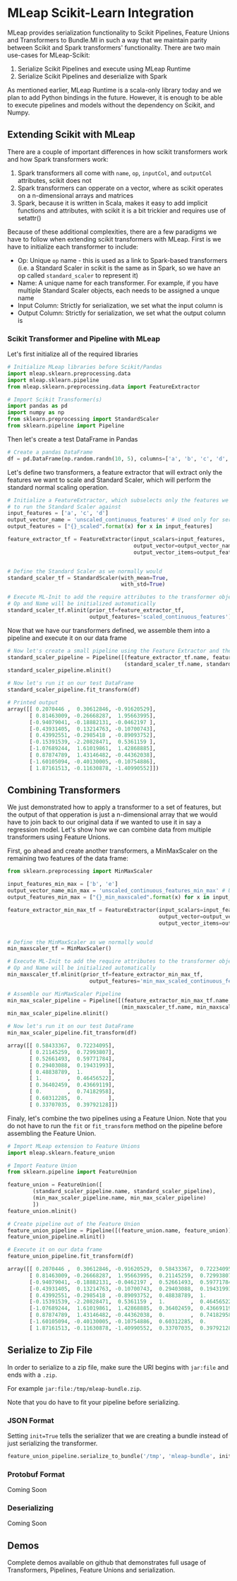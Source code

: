 # MLeap Scikit-Learn Integration

MLeap provides serialization functionality to Scikit Pipelines, Feature Unions and Transformers to Bundle.Ml in such a way that we maintain parity between Scikit and Spark transformers' functionality.
There are two main use-cases for MLeap-Scikit:
1. Serialize Scikit Pipelines and execute using MLeap Runtime
2. Serialize Scikit Pipelines and deserialize with Spark

As mentioned earlier, MLeap Runtime is a scala-only library today and we plan to add Python bindings in the future. However, it is enough to be able to execute pipelines and models without the dependency on Scikit, and Numpy.

## Extending Scikit with MLeap

There are a couple of important differences in how scikit transformers work and how Spark transformers work:
1. Spark transformers all come with `name`, `op`, `inputCol`, and `outputCol` attributes, scikit does not
2. Spark transformers can opperate on a vector, where as scikit operates on a n-dimensional arrays and matrices
3. Spark, because it is written in Scala, makes it easy to add implicit functions and attributes, with scikit it is a bit trickier and requires use of setattr()

Because of these additional complexities, there are a few paradigms we have to follow when extending scikit transformers with MLeap.
First is we have to initialize each transformer to include:
* Op: Unique `op` name - this is used as a link to Spark-based transformers (i.e. a Standard Scaler in scikit is the same as in Spark, so we have an op called `standard_scaler` to represent it)
* Name: A unique name for each transformer. For example, if you have multiple Standard Scaler objects, each needs to be assigned a unque name
* Input Column: Strictly for serialization, we set what the input column is
* Output Column: Strictly for serialization, we set what the output column is

### Scikit Transformer and Pipeline with MLeap

Let's first initialize all of the required libraries
```python
# Initialize MLeap libraries before Scikit/Pandas
import mleap.sklearn.preprocessing.data
import mleap.sklearn.pipeline
from mleap.sklearn.preprocessing.data import FeatureExtractor

# Import Scikit Transformer(s)
import pandas as pd
import numpy as np
from sklearn.preprocessing import StandardScaler
from sklearn.pipeline import Pipeline
```

Then let's create a test DataFrame in Pandas

```python
# Create a pandas DataFrame
df = pd.DataFrame(np.random.randn(10, 5), columns=['a', 'b', 'c', 'd', 'e'])
```

Let's define two transformers, a feature extractor that will extract only the features we want to scale and Standard Scaler, which will perform the standard normal scaling operation.

```python
# Initialize a FeatureExtractor, which subselects only the features we want
# to run the Standard Scaler against
input_features = ['a', 'c', 'd']
output_vector_name = 'unscaled_continuous_features' # Used only for serialization purposes
output_features = ["{}_scaled".format(x) for x in input_features]

feature_extractor_tf = FeatureExtractor(input_scalars=input_features,
                                        output_vector=output_vector_name,
                                        output_vector_items=output_features)


# Define the Standard Scaler as we normally would
standard_scaler_tf = StandardScaler(with_mean=True,
                                    with_std=True)

# Execute ML-Init to add the require attributes to the transformer object
# Op and Name will be initialized automatically
standard_scaler_tf.mlinit(prior_tf=feature_extractor_tf,
                          output_features='scaled_continuous_features')
```

Now that we have our transformers defined, we assemble them into a pipeline and execute it on our data frame

```python
# Now let's create a small pipeline using the Feature Extractor and the Standard Scaler
standard_scaler_pipeline = Pipeline([(feature_extractor_tf.name, feature_extractor_tf),
                                     (standard_scaler_tf.name, standard_scaler_tf)])
standard_scaler_pipeline.mlinit()

# Now let's run it on our test DataFrame
standard_scaler_pipeline.fit_transform(df)

# Printed output
array([[ 0.2070446 ,  0.30612846, -0.91620529],
       [ 0.81463009, -0.26668287,  1.95663995],
       [-0.94079041, -0.18882131, -0.0462197 ],
       [-0.43931405,  0.13214763, -0.10700743],
       [ 0.43992551, -0.2985418 , -0.89093752],
       [-0.15391539, -2.20828471,  0.5361159 ],
       [-1.07689244,  1.61019861,  1.42868885],
       [ 0.87874789,  1.43146482, -0.44362038],
       [-1.60105094, -0.40130005, -0.10754886],
       [ 1.87161513, -0.11630878, -1.40990552]])
```

## Combining Transformers

We just demonstrated how to apply a transformer to a set of features, but the output of that opperation is just a n-dimensional array that we would have to join back to our original data if we wanted to use it in say a regression model. Let's show how we can combine data from multiple transformers using Feature Unions.

First, go ahead and create another transformers, a MinMaxScaler on the remaining two features of the data frame:

```python
from sklearn.preprocessing import MinMaxScaler

input_features_min_max = ['b', 'e']
output_vector_name_min_max = 'unscaled_continuous_features_min_max' # Used only for serialization purposes
output_features_min_max = ["{}_min_maxscaled".format(x) for x in input_features_min_max]

feature_extractor_min_max_tf = FeatureExtractor(input_scalars=input_features_min_max,
                                                output_vector=output_vector_name_min_max,
                                                output_vector_items=output_features_min_max)


# Define the MinMaxScaler as we normally would
min_maxscaler_tf = MinMaxScaler()

# Execute ML-Init to add the require attributes to the transformer object
# Op and Name will be initialized automatically
min_maxscaler_tf.mlinit(prior_tf=feature_extractor_min_max_tf,
                          output_features='min_max_scaled_continuous_features')

# Assemble our MinMaxScaler Pipeline
min_max_scaler_pipeline = Pipeline([(feature_extractor_min_max_tf.name, feature_extractor_min_max_tf),
                                    (min_maxscaler_tf.name, min_maxscaler_tf)])
min_max_scaler_pipeline.mlinit()

# Now let's run it on our test DataFrame
min_max_scaler_pipeline.fit_transform(df)

array([[ 0.58433367,  0.72234095],
       [ 0.21145259,  0.72993807],
       [ 0.52661493,  0.59771784],
       [ 0.29403088,  0.19431993],
       [ 0.48838789,  1.        ],
       [ 1.        ,  0.46456522],
       [ 0.36402459,  0.43669119],
       [ 0.        ,  0.74182958],
       [ 0.60312285,  0.        ],
       [ 0.33707035,  0.39792128]])
```

Finaly, let's combine the two pipelines using a Feature Union. Note that you do not have to run the `fit` or `fit_transform` method on the pipeline before assembling the Feature Union.

```python
# Import MLeap extension to Feature Unions
import mleap.sklearn.feature_union

# Import Feature Union
from sklearn.pipeline import FeatureUnion

feature_union = FeatureUnion([
        (standard_scaler_pipeline.name, standard_scaler_pipeline),
        (min_max_scaler_pipeline.name, min_max_scaler_pipeline)
        ])
feature_union.mlinit()

# Create pipeline out of the Feature Union
feature_union_pipeline = Pipeline([(feature_union.name, feature_union)])
feature_union_pipeline.mlinit()

# Execute it on our data frame
feature_union_pipeline.fit_transform(df)

array([[ 0.2070446 ,  0.30612846, -0.91620529,  0.58433367,  0.72234095],
       [ 0.81463009, -0.26668287,  1.95663995,  0.21145259,  0.72993807],
       [-0.94079041, -0.18882131, -0.0462197 ,  0.52661493,  0.59771784],
       [-0.43931405,  0.13214763, -0.10700743,  0.29403088,  0.19431993],
       [ 0.43992551, -0.2985418 , -0.89093752,  0.48838789,  1.        ],
       [-0.15391539, -2.20828471,  0.5361159 ,  1.        ,  0.46456522],
       [-1.07689244,  1.61019861,  1.42868885,  0.36402459,  0.43669119],
       [ 0.87874789,  1.43146482, -0.44362038,  0.        ,  0.74182958],
       [-1.60105094, -0.40130005, -0.10754886,  0.60312285,  0.        ],
       [ 1.87161513, -0.11630878, -1.40990552,  0.33707035,  0.39792128]])
```

## Serialize to Zip File

In order to serialize to a zip file, make sure the URI begins with `jar:file` and ends with a `.zip`.

For example `jar:file:/tmp/mleap-bundle.zip`.

Note that you do have to fit your pipeline before serializing.

### JSON Format

Setting `init=True` tells the serializer that we are creating a bundle instead of just serializing the transformer.

```python
feature_union_pipeline.serialize_to_bundle('/tmp', 'mleap-bundle', init=True)
```

### Protobuf Format

Coming Soon

### Deserializing

Coming Soon

## Demos

Complete demos available on github that demonstrates full usage of Transformers, Pipelines, Feature Unions and serialization.